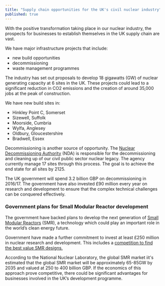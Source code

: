 ```yaml
---
title: "Supply chain opportunities for the UK's civil nuclear industry"
published: true
---
```

With the positive transformation taking place in our nuclear industry, the prospects for businesses to establish themselves in the UK supply chain are vast. 

We have major infrastructure projects that include: 

- new build opportunities
- decommissioning
- waste management programmes

The industry has set out proposals to develop 18 gigawatts (GW) of nuclear generating capacity at 6 sites in the UK. These projects could lead to a significant reduction in CO2 emissions and the creation of around 35,000 jobs at the peak of construction. 

We have new build sites in:

- Hinkley Point C, Somerset
- Sizewell, Suffolk
- Moorside, Cumbria
- Wylfa, Anglesey
- Oldbury, Gloucestershire
- Bradwell, Essex

Decommissioning is another source of opportunity. The [Nuclear Decommissioning Authority](https://www.gov.uk/government/organisations/nuclear-decommissioning-authority) (NDA) is responsible for the decommissioning and cleaning up of our civil public sector nuclear legacy. The agency  currently manage 17 sites through this process. The goal is to achieve the end state for all sites by 2125.

The UK government will spend 3.2 billion GBP on decommissioning in 2016/17. The government have also  invested £90 million every year on research and development to ensure that the complex technical challenges can be conquered effectively. 

### Government plans for Small Modular Reactor development

The government have backed plans to develop the next generation of [Small Modular Reactors](https://www.gov.uk/government/collections/small-modular-reactors) (SMR), a technology which could play an important role in the world’s clean energy future. 

Government have made a further commitment to invest at least £250 million in nuclear research and development. This includes a [competition to find the best value SMR designs.](https://www.gov.uk/government/publications/small-modular-reactors-competition-phase-one)

According to the National Nuclear Laboratory, the global SMR market iit's estimated that the global SMR market will be approximately 65-85GW by 2035 and valued at 250 to 400 billion GBP. If the economics of this approach prove competitive, there could be significant advantages for businesses involved in the UK’s development programme.

